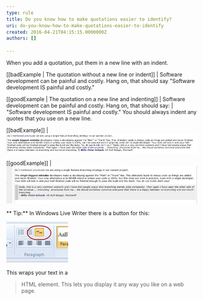 ```yaml
---
type: rule
title: Do you know how to make quotations easier to identify?
uri: do-you-know-how-to-make-quotations-easier-to-identify
created: 2016-04-21T04:15:15.0000000Z
authors: []

---
```


When you add a quotation, put them in a new line with an indent.
 
[[badExample | The quotation without a new line or indent]]
|  Software development can be painful and costly. Hang on, that should say "Software development IS painful and costly."


[[goodExample | The quotation on a new line and indenting]]
|  Software development can be painful and costly. Hang on, that should say:
|   "Software development IS painful and costly."
You should always indent any quotes that you use on a new line.


[[badExample]]
| ![It is hard to tell where the quote is](bad-example-adding-quotations.jpg)


[[goodExample]]
| ![It is obvious that this is a quote and it is laid out nicely.](good-example-adding-quotations.jpg)

**
Tip:** In Windows Live Writer there is a button for this:


![Use the Quote button in Windows Live Writer](how-to-add-quote.jpg)


This wraps your text in a 

> HTML element. This lets you display it any way you like on a web page.
